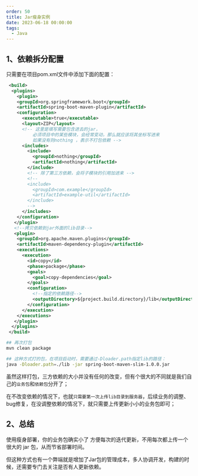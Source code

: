 ```yaml
---
order: 50
title: Jar瘦身实例
date: 2023-06-18 00:00:00
tags: 
  - Java
---
```


## 1、依赖拆分配置

只需要在项目pom.xml文件中添加下面的配置：

```xml
 <build>
  <plugins>
    <plugin>
    <groupId>org.springframework.boot</groupId>
    <artifactId>spring-boot-maven-plugin</artifactId>
    <configuration>
      <executable>true</executable>
      <layout>ZIP</layout>
      <!-- 这里是填写需要包含进去的jar，
          必须项目中的某些模块，会经常变动，那么就应该将其坐标写进来
          如果没有则nothing ，表示不打包依赖 -->
      <includes>
        <include>
          <groupId>nothing</groupId>
          <artifactId>nothing</artifactId>
        </include>
        <!-- 除了第三方依赖，会将子模块的引用加进来 -->
        <!-- 
        <include>
          <groupId>com.example</groupId>
          <artifactId>example-util</artifactId>
        </include> 
        -->
      </includes>
    </configuration>
   </plugin>
   <!--拷贝依赖到jar外面的lib目录-->
   <plugin>
    <groupId>org.apache.maven.plugins</groupId>
    <artifactId>maven-dependency-plugin</artifactId>
    <executions>
      <execution>
        <id>copy</id>
        <phase>package</phase>
        <goals>
          <goal>copy-dependencies</goal>
        </goals>
        <configuration>
          <!--指定的依赖路径-->
          <outputDirectory>${project.build.directory}/lib</outputDirectory>
        </configuration>
      </execution>
    </executions>
   </plugin>
  </plugins>
 </build>
```

```bash
## 再次打包
mvn clean package

## 这种方式打的包，在项目启动时，需要通过-Dloader.path指定lib的路径：
java -Dloader.path=./lib -jar spring-boot-maven-slim-1.0.0.jar
```

虽然这样打包，三方依赖的大小并没有任何的改变，但有个很大的不同就是我们自己的`业务包`和`依赖包`分开了；

在不改变依赖的情况下，也就`只需要第一次上传lib目录到服务器`，后续业务的调整、bug修复，在没调整依赖的情况下，就只需要上传更新小小的业务包即可；

## 2、总结

使用瘦身部署，你的业务包确实小了 方便每次的迭代更新，不用每次都上传一个很大的 jar 包，从而节省部署时间。

但这种方式也有一个弊端就是增加了Jar包的管理成本，多人协调开发，构建的时候，还需要专门去关注是否有人更新依赖。
